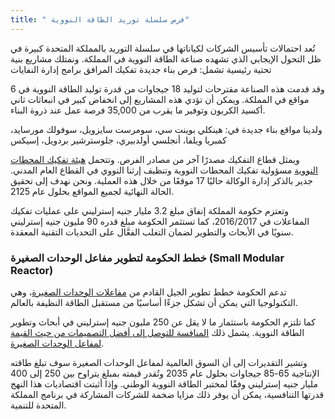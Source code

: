 ```yaml
---
title: " فرص سلسلة توريد الطاقة النووية"
---
```

تُعد احتمالات تأسيس الشركات لكياناتها في سلسلة التوريد بالمملكة المتحدة كبيرة في ظل التحول الإيجابي الذي تشهده صناعة الطاقة النووية في المملكة.
ونمتلك مشاريع بنية تحتية رئيسية تشمل:
فرص بناء جديدة
تفكيك المرافق
برامج إدارة النفايات

وقد قدمت هذه الصناعة مقترحات لتوليد 18 جيجاوات من قدرة توليد الطاقة النووية في 6 مواقع في المملكة. ويمكن أن تؤدي هذه المشاريع إلى انخفاض كبير في انبعاثات ثاني أكسيد الكربون وتوفير ما يقرب من 35,000 فرصة عمل عند ذروة البناء.

ولدينا مواقع بناء جديدة في:
هينكلي بوينت سي، سومرست
سايزويل، سوفولك
مورسايد، كمبريا
ويلفا، أنجلسي
أولدبيري، جلوسترشير
بردويل، إسيكس

ويمثل قطاع التفكيك مصدرًا آخر من مصادر الفرص. وتتحمل [هيئة تفكيك المحطات النووية](https://www.gov.uk/government/organisations/nuclear-decommissioning-authority) مسؤولية تفكيك المحطات النووية وتنظيف إرثنا النووي في القطاع العام المدني. جدير بالذكر إدارة الوكالة حاليًا 17 موقعًا من خلال هذه العملية. ونحن نهدف إلى تحقيق الحالة النهائية لجميع المواقع بحلول عام 2125.

وتعتزم حكومة المملكة إنفاق مبلغ 3.2 مليار جنيه إسترليني على عمليات تفكيك المفاعلات في 2016/2017، كما تستثمر الحكومة مبلغ قدره 90 مليون جنيه إسترليني سنويًا في الأبحاث والتطوير لضمان التغلب الفعَّال على التحديات التقنية المعقدة.


### خطط الحكومة لتطوير مفاعل الوحدات الصغيرة (Small Modular Reactor)

تدعم الحكومة خطط تطوير الجيل القادم من [مفاعلات الوحدات الصغيرة](https://www.gov.uk/government/collections/small-modular-reactors)، وهي التكنولوجيا التي يمكن أن تشكل جزءًا أساسيًا من مستقبل الطاقة النظيفة بالعالم.

كما تلتزم الحكومة باستثمار ما لا يقل عن 250 مليون جنيه إسترليني في أبحاث وتطوير الطاقة النووية. يشمل ذلك [المنافسة للتوصل إلى أفضل التصميمات من حيث القيمة لمفاعل الوحدات الصغيرة](https://www.gov.uk/government/publications/small-modular-reactors-competition-phase-one).

وتشير التقديرات إلى أن السوق العالمية لمفاعل الوحدات الصغيرة سوف تبلغ طاقته الإنتاجية 65-85 جيجاوات بحلول عام 2035 وتُقدر قيمته بمبلغ يتراوح بين 250 إلى 400 مليار جنيه إسترليني وفقًا لمختبر الطاقة النووية الوطني. وإذا أثبتت اقتصاديات هذا النهج قدرتها التنافسية، يمكن أن يوفر ذلك مزايا ضخمة للشركات المشاركة في برنامج المملكة المتحدة للتنمية.
